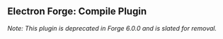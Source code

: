 ## Electron Forge: Compile Plugin

_Note: This plugin is deprecated in Forge 6.0.0 and is slated for removal._
